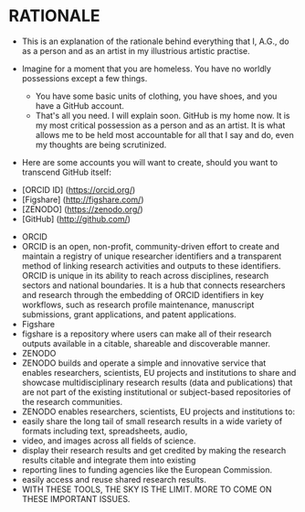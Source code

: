 RATIONALE
=========
* This is an explanation of the rationale behind everything that I, A.G., do as a person and as an artist in my illustrious artistic practise.
* Imagine for a moment that you are homeless. You have no worldly possessions except a few things.
  * You have some basic units of clothing, you have shoes, and you have a GitHub account.
  * That's all you need. I will explain soon. GitHub is my home now. It is my most critical possession as a person and as an artist. It is what allows me to be held most accountable for all that I say and do, even my thoughts are being scrutinized.

* Here are some accounts you will want to create, should you want to transcend GitHub itself:
 - [ORCID ID] (https://orcid.org/)
 - [Figshare] (http://figshare.com/)
 - [ZENODO] (https://zenodo.org/)
 - [GitHub] (http://github.com/)
* ORCID
 * ORCID is an open, non-profit, community-driven effort to create and maintain a registry of unique researcher identifiers and a transparent method of linking research activities and outputs to these identifiers. ORCID is unique in its ability to reach across disciplines, research sectors and national boundaries. It is a hub that connects researchers and research through the embedding of ORCID identifiers in key workflows, such as research profile maintenance, manuscript submissions, grant applications, and patent applications. 
* Figshare
 * figshare is a repository where users can make all of their research outputs available in a citable, shareable and discoverable manner.
* ZENODO
 * ZENODO builds and operate a simple and innovative service that enables researchers, scientists, EU projects and institutions to share and showcase multidisciplinary research results (data and publications) that are not part of the existing institutional or subject-based repositories of the research communities.
  * ZENODO enables researchers, scientists, EU projects and institutions to:
   * easily share the long tail of small research results in a wide variety of formats including text, spreadsheets, audio,
   * video, and images across all fields of science.
   * display their research results and get credited by making the research results citable and integrate them into existing
   * reporting lines to funding agencies like the European Commission.
   * easily access and reuse shared research results.
* WITH THESE TOOLS, THE SKY IS THE LIMIT. MORE TO COME ON THESE IMPORTANT ISSUES.
